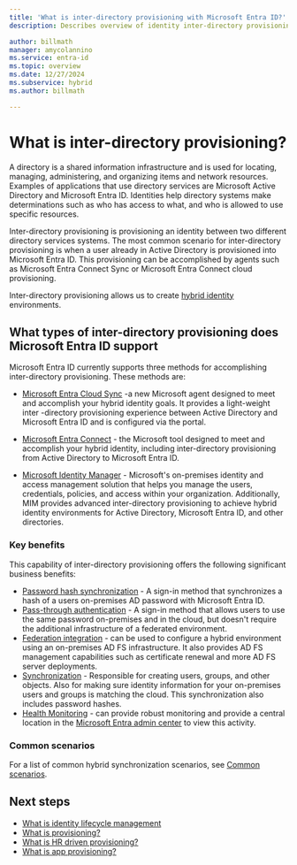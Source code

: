 ```yaml
---
title: 'What is inter-directory provisioning with Microsoft Entra ID?'
description: Describes overview of identity inter-directory provisioning.

author: billmath
manager: amycolannino
ms.service: entra-id
ms.topic: overview
ms.date: 12/27/2024
ms.subservice: hybrid
ms.author: billmath

---
```


# What is inter-directory provisioning?

A directory is a shared information infrastructure and is used for locating, managing, administering, and organizing items and network resources. Examples of applications that use directory services are Microsoft Active Directory and Microsoft Entra ID. Identities help directory systems make determinations such as who has access to what, and who is allowed to use specific resources.

Inter-directory provisioning is provisioning an identity between two different directory services systems. The most common scenario for inter-directory provisioning is when a user already in Active Directory is provisioned into Microsoft Entra ID. This provisioning can be accomplished by agents such as Microsoft Entra Connect Sync or Microsoft Entra Connect cloud provisioning.

Inter-directory provisioning allows us to create [hybrid identity](whatis-hybrid-identity.md) environments.

<a name='what-types-of-inter-directory-provisioning-does-azure-ad-support'></a>

## What types of inter-directory provisioning does Microsoft Entra ID support

Microsoft Entra ID currently supports three methods for accomplishing inter-directory provisioning. These methods are:

- [Microsoft Entra Cloud Sync](./cloud-sync/what-is-cloud-sync.md) -a new Microsoft agent designed to meet and accomplish your hybrid identity goals. It provides a light-weight inter -directory provisioning experience between Active Directory and Microsoft Entra ID and is configured via the portal.

- [Microsoft Entra Connect](./connect/whatis-azure-ad-connect.md) - the Microsoft tool designed to meet and accomplish your hybrid identity, including inter-directory provisioning from Active Directory to Microsoft Entra ID.

- [Microsoft Identity Manager](/microsoft-identity-manager/microsoft-identity-manager-2016) - Microsoft's on-premises identity and access management solution that helps you manage the users, credentials, policies, and access within your organization. Additionally, MIM provides advanced inter-directory provisioning to achieve hybrid identity environments for Active Directory, Microsoft Entra ID, and other directories.

### Key benefits

This capability of inter-directory provisioning offers the following significant business benefits:

- [Password hash synchronization](./connect/whatis-phs.md) - A sign-in method that synchronizes a hash of a users on-premises AD password with Microsoft Entra ID.
- [Pass-through authentication](./connect/how-to-connect-pta.md) - A sign-in method that allows users to use the same password on-premises and in the cloud, but doesn't require the additional infrastructure of a federated environment.
- [Federation integration](./connect/how-to-connect-fed-whatis.md) - can be used to configure a hybrid environment using an on-premises AD FS infrastructure. It also provides AD FS management capabilities such as certificate renewal and more AD FS server deployments.
- [Synchronization](./connect/how-to-connect-sync-whatis.md) - Responsible for creating users, groups, and other objects. Also for making sure identity information for your on-premises users and groups is matching the cloud. This synchronization also includes password hashes.
- [Health Monitoring](./connect/whatis-azure-ad-connect.md) - can provide robust monitoring and provide a central location in the [Microsoft Entra admin center](https://entra.microsoft.com) to view this activity. 


### Common scenarios
For a list of common hybrid synchronization scenarios, see [Common scenarios](#common-scenarios).

## Next steps 
- [What is identity lifecycle management](~/id-governance/scenarios/govern-the-employee-lifecycle.md)
- [What is provisioning?](what-is-provisioning.md)
- [What is HR driven provisioning?](~/identity/app-provisioning/what-is-hr-driven-provisioning.md)
- [What is app provisioning?](~/identity/app-provisioning/user-provisioning.md)
